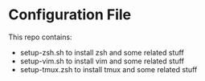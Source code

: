 # Configuration File
This repo contains:
- setup-zsh.sh to install zsh and some related stuff
- setup-vim.sh to install vim and some related stuff
- setup-tmux.zsh to install tmux and some related stuff
